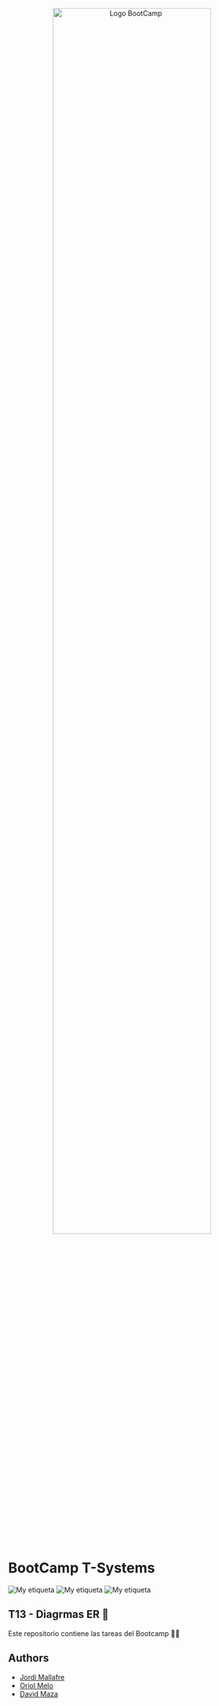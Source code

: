 <div align="center"><img width="80%"  src="https://talento.edempleo.com/wp-content/uploads/2021/05/Fundacion_esplai.png"  alt="Logo BootCamp" /></div>

# BootCamp T-Systems



![My etiqueta](https://img.shields.io/badge/Jordi%20Mallafre-%20jordimall-orange)  ![My etiqueta](https://img.shields.io/badge/Oriol%20Melo-%20OriolMelo-yellow) ![My etiqueta](https://img.shields.io/badge/David%20Maza-DiveCode-blue)

## T13 - Diagrmas ER  📇
Este repositorio contiene las tareas del Bootcamp 👨‍💻


## Authors 

- [Jordi Mallafre](https://github.com/jordimall) 
- [Oriol Melo](https://github.com/OriolMelo)
- [David Maza](https://github.com/d-maza)

